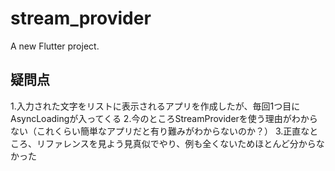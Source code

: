 # stream_provider

A new Flutter project.

## 疑問点

1.入力された文字をリストに表示されるアプリを作成したが、毎回1つ目にAsyncLoadingが入ってくる 
2.今のところStreamProviderを使う理由がわからない（これくらい簡単なアプリだと有り難みがわからないのか？） 
3.正直なところ、リファレンスを見よう見真似でやり、例も全くないためほとんど分からなかった
